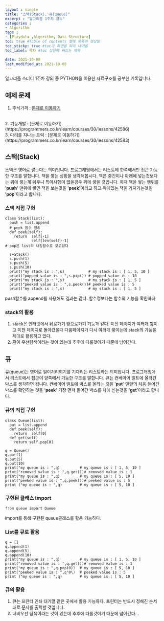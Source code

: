```yaml
---
layout : single
title: "스택(Stack), 큐(queue)"
excerpt : "알고리즘 1주차 강의"
categories :
- Algorithm
tags :
- [Playdata ,Algorithm, Data Structure]
toc: true #Table of contents 옆에 목록이 생성됨
toc_sticky: true #toc가 화면을 따라 내려옴
toc_label: 목차 #toc 상단에 써있는 제목

date: 2021-10-08
last_modified_at: 2021-10-08
---
```

알고리즘 스터디 1주차 강의 중 PYTHON을 이용한 자료구조를 공부한 기록입니다.


## 예제 문제

1. 주식가격 : [문제로 이동하기](https://programmers.co.kr/learn/courses/30/lessons/42584)
<br />
2. 기능개발 : [문제로 이동하기](https://programmers.co.kr/learn/courses/30/lessons/42586)
<br />
3. 다리를 지나는 트럭 : [문제로 이동하기](https://programmers.co.kr/learn/courses/30/lessons/42583)

## 스택(Stack)
스택은 영어로 쌓는다는 의미입니다. 프로그래밍에서는 리스트에 한쪽에서만 접근 가능한 구조를 말합니다. 책을 쌓는 상황을 생각해봅시다. 책은 중간이나 아래에 넣는것보다는 위에 쌓는게 쉬우니 특이사항이 없을경우 위에 쌓을 것입니다. 이때 책을 쌓는 행위를 '<b>push</b>' 맨위에 쌓인 책을 보는것을 '<b>peek</b>'이라고 하고 위에있는 책을 가져가는것을 '<b>pop</b>'이라고 합니다.

### 스택 직접 구현
```
class Stack(list):
  push = list.append
  # peek 함수 정의
  def peek(self):
    return  self[-1]
            self[len(self)-1]
# pop은 list의 내장함수로 갖고있다

  s=Stack()
  s.push(1)
  s.push(5)
  s.push(10)
  print("my stack is : ",s)           # my stack is : [ 1, 5, 10 ]
  print("popped value is : ",s.pip()) # popped value is : 10
  print("my stack is : ",s)           # my stack is : [ 1, 5 ]
  print("peeked value is : ",s.peek())# peeked value is : 5
  print("my stack is : ",s)           # my stack is : [ 1, 5 ]
```

push함수를 append를 사용해도 결과는 같다. 함수명보다는 함수의 기능을 확인하자

### stack의 활용
1. stack은 인터넷에서 뒤로가기 앞으로가기 기능과 같다. 이전 페이지가 여러개 쌓이고 이전 페이지로 돌아갔을때 다음페이지가 다시 여러개 쌓이는데 stack의 기능을 제대로 활용하고 있다.
2. 깊이 우선탐색이라는 것이 있는데 추후에 다룰것이기 때문에 넘어간다.

## 큐
큐(queue)는 영어로 일이처리되기를 기다리는 리스트라는 의미입니다. 프로그래밍에서 리스트에서 접근이 양쪽에서 가능한 구조를 말합니다. 큐는 컨베이어 벨트에 올라간 박스를 생각하면 됩니다. 컨베이어 벨트에 박스를 올리는 것을 '<b>put</b>' 맨앞의 처음 들어간 박스를 확인하는 것을 '<b>peek</b>' 가장 먼저 들어간 박스를 차에 싣는것을 '<b>get</b>'이라고 합니다.

### 큐의 직접 구현
```
class Queue(list):
  put = list.append
  def peek(self):
    return  self[0]
  def get(self)
    return self.pop[0]

q = Queue()
q.put(1)
q.put(5)
q.put(10)
print("my queue is : ",q)         # my queue is : [ 1, 5, 10 ]
print("removed value is : ",q.get())# removed value is : 1
print("my queue is : ",q)         # my queue is : [ 5, 10 ]
print("peeked value is : ",q.peek())# peeked value is : 5
print ("my queue is : ",q)        # my queue is : [ 5, 10 ]
```

### 구현된 클래스 import
```
from queue import Queue
```
import를 통해 구현된 queue클래스를 활용 가능하다.

### List를 큐로 활용
```
q = []
q.append(1)
q.append(5)
q.append(10)
print("my queue is : ",q)         # my queue is : [ 1, 5, 10 ]
print("removed value is : ",q.get())# removed value is : 1
print("my queue is : ",q.pop(0))  # my queue is : [ 5, 10 ]
print("peeked value is : ",q'0\)  # peeked value is : 5
print ("my queue is : ",q)        # my queue is : [ 5, 10 ]
```

### 큐의 활용
1. 큐는 프린터 인쇄 대기열 같은 곳에서 활용 가능하다. 프린터는 반드시 정해진 순서대로 문서를 출력할 것입니다.
2. 너비우선 탐색이라는 것이 있는데 추후에 다룰것이기 때문에 넘어간다.
.
